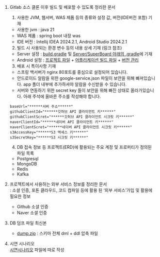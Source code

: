 1. Gitlab 소스 클론 이후 빌드 및 배포할 수 있도록 정리한 문서  
   1) 사용한 JVM, 웹서버, WAS 제품 등의 종류와 설정 값, 버전(IDE버전 포함) 기재
   - 사용한 jvm : java 21
   - WAS 제품 : spring boot 내장 was
   - IDE 버전 : Intellij IDEA 2024.2.1, Android Studio 2024.2.1

   2) 빌드 시 사용되는 환경 변수 등의 내용 상세 기재 (링크 참조)
   - Server 설정 : [build.gradle](https://lab.ssafy.com/s11-final/S11P31S107/-/blob/BE/develop/Server/SuperBoard/build.gradle?ref_type=heads) 
   및 [Server/SuperBoard 아래의 .gradle](https://lab.ssafy.com/s11-final/S11P31S107/-/blob/BE/develop/Server/SuperBoard/?ref_type=heads)에 기재
   - Android 설정 : [프로젝트 파일]("https://lab.ssafy.com/s11-final/S11P31S107/-/blob/main/Android/build.gradle.kts?ref_type=heads") + [어플리케이션 빌드 파일]("https://lab.ssafy.com/s11-final/S11P31S107/-/blob/main/Android/app/build.gradle.kts?ref_type=heads") +  [버전 관리]("https://lab.ssafy.com/s11-final/S11P31S107/-/blob/main/Android/gradle/libs.versions.toml?ref_type=heads") 

   3) 배포 시 특이사항 기재  
    - 스프링 백서버가 nginx 80포트를 중심으로 설정되어 있습니다.
    - 안드로이드 알람을 위한 google-service.json 파일이 보안을 위해 빠져있습니다. app 폴더 내부에 추가하셔야 알람을 수신받을 수 있습니다.
    - 서버와 연동하기 위한 secret key 들이 보안을 위해 빠진 상태로 올라가있습니다. 아래 주석에 올바른 주소를 작성해야 합니다. 
    ```
    baseUrl="******서버 주소******"
   githubClientId="******깃허브 API 클라이언트 키******"
   githubClientScret="******깃허브 API 클라이언트 시크릿 키******"
   naverClientId="******네이버 API 클라이언트 키******"
   naverClientScret="******네이버 API 클라이언트 시크릿 키******"
   s3AccessKey="******S3 액세스 키******"
   s3SecretKey="******S3 시크릿 키******"
   ```

   4) DB 접속 정보 등 프로젝트(ERD)에 활용되는 주요 계정 및 프로퍼티가 정의된 파일 목록
    - Postgresql
    - MongoDB
    - Redis
    - Kafka

2. 프로젝트에서 사용하는 외부 서비스 정보를 정리한 문서  
   : 소셜 인증, 포톤 클라우드, 코드 컴파일 등에 활용 된 ‘외부 서비스’가입 및 활용에 필요한 정보
   - Github 소셜 인증
   - Naver 소셜 인증



3. DB 덤프 파일 최신본  
    - [dump.zip](https://lab.ssafy.com/s11-final/S11P31S107/-/blob/master/exec/dump.zip) : 스키마 전체 dml + ddl 압축 파일

4. 시연 시나리오  
   [시연시나리오](https://lab.ssafy.com/s11-final/S11P31S107/-/blob/docs/exec/시연시나리오.md) 파일에 따로 작성
